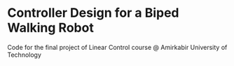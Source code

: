 # Controller Design for a Biped Walking Robot
 Code for the final project of Linear Control course @ Amirkabir University of Technology
